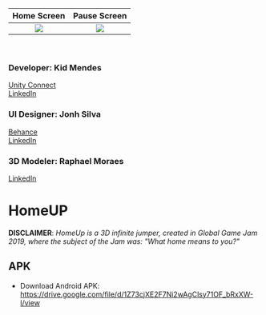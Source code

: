 Home Screen             |  Pause Screen
:-------------------------:|:-------------------------:
![](https://connect-prd-cdn.unity.com/20190424/p/images/9ad77774-e1b0-48d7-8ee0-59174e86fd3b_WhatsApp_Image_2019_01_26_at_20.30.03.jpeg)  |  ![](https://connect-prd-cdn.unity.com/20190424/p/images/9c50d095-d921-4fd9-a04d-7b0bfbb5dea0_WhatsApp_Image_2019_01_26_at_18.22.13.jpeg)

<br/>
  <div>
    <h3>Developer: Kid Mendes</h3>
    <a href="https://connect.unity.com/u/kid-mendes">Unity Connect</a><br/>
    <a href="https://www.linkedin.com/in/kidmendes/">LinkedIn</a>  
  </div>
  <div>
    <h3>UI Designer: Jonh Silva</h3>
    <a href="https://www.behance.net/JohnMaycon">Behance</a><br/>
    <a href="https://www.linkedin.com/in/jonhsilva/">LinkedIn</a>  
  </div>
  <div>
    <h3>3D Modeler: Raphael Moraes</h3>
    <a href="https://www.linkedin.com/in/raphael-de-moraes-278789128/?originalSubdomain=br">LinkedIn</a>  
  </div>



# HomeUP
 
**DISCLAIMER**: *HomeUp is a 3D infinite jumper,  created in Global Game Jam 2019, where the subject of the Jam was: "What home means to you?"*

## APK
* Download Android APK: https://drive.google.com/file/d/1Z73cjXE2F7Ni2wAgClsy71OF_bRxXW-l/view
